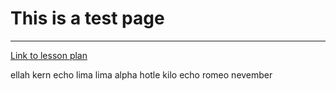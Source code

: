 # This is a test page
___________
[Link to lesson plan](https://cyberpatriot.stacyclements.com/lesson.html)

ellah kern echo lima lima alpha hotle 
kilo echo  romeo nevember
